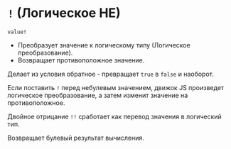 # `!` (Логическое НЕ)

`value!`

- Преобразует значение к логическому типу (Логическое преобразование).
- Возвращает противоположное значение.

Делает из условия обратное - превращает `true` в `false` и наоборот.

Если поставить `!` перед небулевым значением, движок JS произведет логическое преобразование, а затем изменит значение на противоположное.

Двойное отрицание `!!` сработает как перевод значения в логический тип.

Возвращает булевый результат вычисления.
